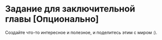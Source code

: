 Задание для заключительной главы [Опционально]
==============================================
Создайте что-то интересное и полезное, и поделитесь этим с миром :).

